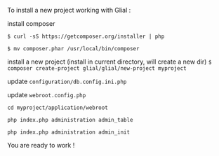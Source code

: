 To install a new project working with Glial :



install composer

`$ curl -sS https://getcomposer.org/installer | php`

`$ mv composer.phar /usr/local/bin/composer`


install a new project (install in current directory, will create a new dir)
`$ composer create-project glial/glial/new-project myproject`


update `configuration/db.config.ini.php`

update `webroot.config.php`


`cd myproject/application/webroot`

`php index.php administration admin_table`

`php index.php administration admin_init`


You are ready to work !
